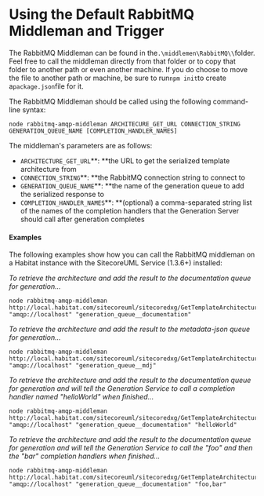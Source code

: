 # Using the Default RabbitMQ Middleman and Trigger

The RabbitMQ Middleman can be found in the`.\middlemen\RabbitMQ\\`folder. Feel free to call the middleman directly from that folder or to copy that folder to another path or even another machine. If you do choose to move the file to another path or machine, be sure to run`npm init`to create a`package.json`file for it.

The RabbitMQ Middleman should be called using the following command-line syntax:

```
node rabbitmq-amqp-middleman ARCHITECURE_GET_URL CONNECTION_STRING GENERATION_QUEUE_NAME [COMPLETION_HANDLER_NAMES]
```

The middleman's parameters are as follows:

* `ARCHITECTURE_GET_URL`**: **the URL to get the serialized template architecture from
* `CONNECTION_STRING`**: **the RabbitMQ connection string to connect to
* `GENERATION_QUEUE_NAME`**: **the name of the generation queue to add the serialized response to
* `COMPLETION_HANDLER_NAMES`**: **\(optional\) a comma-separated string list of the names of the completion handlers that the Generation Server should call after generation completes

#### Examples

The following examples show how you can call the RabbitMQ middleman on a Habitat instance with the SitecoreUML Service \(1.3.6+\) installed:

_To retrieve the architecture and add the result to the documentation queue for generation..._

```
node rabbitmq-amqp-middleman http://local.habitat.com/sitecoreuml/sitecoredxg/GetTemplateArchitecture "amqp://localhost" "generation_queue__documentation"
```

_To retrieve the architecture and add the result to the metadata-json queue for generation..._

```
node rabbitmq-amqp-middleman http://local.habitat.com/sitecoreuml/sitecoredxg/GetTemplateArchitecture "amqp://localhost" "generation_queue__mdj"
```

_To retrieve the architecture and add the result to the documentation queue for generation and will tell the Generation Service to call a completion handler named "helloWorld" when finished..._

```
node rabbitmq-amqp-middleman http://local.habitat.com/sitecoreuml/sitecoredxg/GetTemplateArchitecture "amqp://localhost" "generation_queue__documentation" "helloWorld"
```

_To retrieve the architecture and add the result to the documentation queue for generation and will tell the Generation Service to call the "foo" and then the "bar" completion handlers when finished..._

```
node rabbitmq-amqp-middleman http://local.habitat.com/sitecoreuml/sitecoredxg/GetTemplateArchitecture "amqp://localhost" "generation_queue__documentation" "foo,bar"
```



